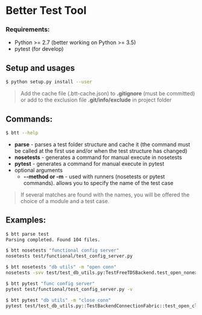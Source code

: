 # Better Test Tool

### Requirements:
- Python >= 2.7 (better working on Python >= 3.5)
- pytest (for develop)

## Setup and usages
```bash
$ python setup.py install --user
```

> Add the cache file (.btt-cache.json) to **.gitignore** (must be committed) or add to the exclusion file **.git/info/exclude** in project folder

## Commands:
```bash
$ btt --help
```

- **parse** - parses a test folder structure and cache it (the command must be called at the first use and/or when the test structure has changed)
- **nosetests** - generates a command for manual execute in nosetests
- **pytest** - generates a command for manual execute in pytest
- optional arguments
    - **--method or -m** - used with runners (nosetests or pytest commands). allows you to specify the name of the test case 

> If several matches are found with the names, you will be offered the choice of a module and a test case.

## Examples:
```bash
$ btt parse test
Parsing completed. Found 104 files.

$ btt nosetests "functional config server"
nosetests test/functional/test_config_server.py

$ btt nosetests "db utils" -m "open conn"
nosetests -svv test/test_db_utils.py:TestFreeTDSBackend.test_open_nonexistent_connection

$ btt pytest "func config server"
pytest test/functional/test_config_server.py -v

$ btt pytest "db utils" -m "close conn"
pytest test/test_db_utils.py::TestBackendConnectionFabric::test_open_close_postgre_connection -v
```